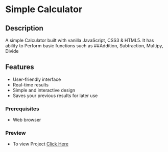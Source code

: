 # Simple Calculator

## Description
A simple Calculator built with vanilla JavaScript, CSS3 & HTML5. It has ability to Perform basic functions such as ##Addition, Subtraction, Multipy, Divide

## Features
- User-friendly interface
- Real-time results
- Simple and interactive design
- Saves your previous results for later use
### Prerequisites
- Web browser

### Preview 
- To view Project [Click Here](https://simple-onweb-calculator.netlify.app/)


